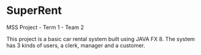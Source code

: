 # SuperRent
MSS Project - Term 1 - Team 2

This project is a basic car rental system built using JAVA FX 8. The system has 3 kinds of users, a clerk, manager and a customer.
